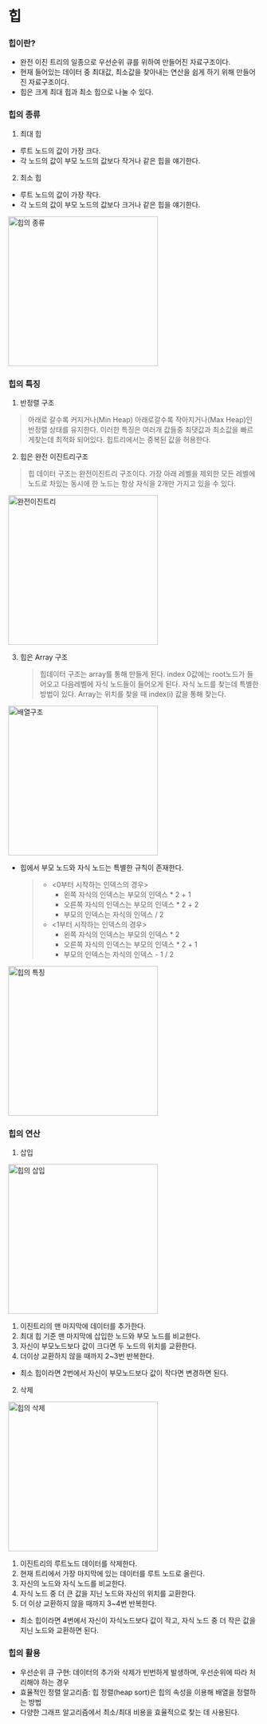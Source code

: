 # 힙

### 힙이란?

- 완전 이진 트리의 일종으로 우선순위 큐를 위하여 만들어진 자료구조이다.
- 현재 들어있는 데이터 중 최대값, 최소값을 찾아내는 연산을 쉽게 하기 위해 만들어진 자료구조이다.
- 힙은 크게 최대 힙과 최소 힙으로 나눌 수 있다.

### 힙의 종류

1. 최대 힙

- 루트 노드의 값이 가장 크다.
- 각 노드의 값이 부모 노드의 값보다 작거나 같은 힙을 얘기한다.

2. 최소 힙

- 루트 노드의 값이 가장 작다.
- 각 노드의 값이 부모 노드의 값보다 크거나 같은 힙을 얘기한다.

<img width="300" alt="힙의 종류" src="https://velog.velcdn.com/images%2Fhanif%2Fpost%2F08c9219d-7b33-4ee1-862c-20a111f757ee%2Fimage.png">

### 힙의 특징

1. 반정렬 구조

> 아래로 갈수록 커지거나(Min Heap) 아래로갈수록 작아지거나(Max Heap)인 반정렬 상태를 유지한다. 이러한 특징은 여러개 값들중 최댓값과 최소값을 빠르게찾는데 최적화 되어있다. 힙트리에서는 중복된 값을 허용한다.

2. 힙은 완전 이진트리구조

> 힙 데이터 구조는 완전이진트리 구조이다. 가장 아래 레벨을 제외한 모든 레벨에 노드로 차있는 동시에 한 노드는 항상 자식을 2개만 가지고 있을 수 있다.

<img width="300" alt="완전이진트리" src="https://img1.daumcdn.net/thumb/R1280x0/?scode=mtistory2&fname=https%3A%2F%2Fblog.kakaocdn.net%2Fdn%2FcwUOiA%2FbtrhUW8sRrE%2FpIZjJ5Y3pvNq9GL2Y50O61%2Fimg.png">

3. 힙은 Array 구조
   > 힙데이터 구조는 array를 통해 만들게 된다. index 0값에는 root노드가 들어오고 다음레벨에 자식 노드들이 들어오게 된다. 자식 노드를 찾는데 특별한 방법이 있다. Array는 위치를 찾을 때 index(i) 값을 통해 찾는다.

<img width="300" alt="배열구조" src="https://img1.daumcdn.net/thumb/R1280x0/?scode=mtistory2&fname=https%3A%2F%2Fblog.kakaocdn.net%2Fdn%2FcihsZH%2FbtrhUkBJWVM%2F7lZks9VLYq39PkfSzgx4hK%2Fimg.png">

- 힙에서 부모 노드와 자식 노드는 특별한 규칙이 존재한다.
  > - <0부터 시작하는 인덱스의 경우>
  >   - 왼쪽 자식의 인덱스는 부모의 인덱스 \* 2 + 1
  >   - 오른쪽 자식의 인덱스는 부모의 인덱스 \* 2 + 2
  >   - 부모의 인덱스는 자식의 인덱스 / 2
  > - <1부터 시작하는 인덱스의 경우>
  >   - 왼쪽 자식의 인덱스는 부모의 인덱스 \* 2
  >   - 오른쪽 자식의 인덱스는 부모의 인덱스 \* 2 + 1
  >   - 부모의 인덱스는 자식의 인덱스 - 1 / 2

<img width="300" alt="힙의 특징" src="https://velog.velcdn.com/images%2Fhanif%2Fpost%2F7196a293-54aa-45d5-90fb-8ef831c92ad2%2Fimage.png">

### 힙의 연산

1. 삽입

<img width="300" alt="힙의 삽입" src="https://velog.velcdn.com/images%2Fhanif%2Fpost%2Fc98b091f-538c-47f5-a955-5ea38967321b%2Fimage.png">

1.  이진트리의 맨 마지막에 데이터를 추가한다.
2.  최대 힙 기준 맨 마지막에 삽입한 노드와 부모 노드를 비교한다.
3.  자신이 부모노드보다 값이 크다면 두 노드의 위치를 교환한다.
4.  더이상 교환하지 않을 때까지 2~3번 반복한다.

- 최소 힙이라면 2번에서 자신이 부모노드보다 값이 작다면 변경하면 된다.

2. 삭제

<img width="300" alt="힙의 삭제" src="https://velog.velcdn.com/images%2Fhanif%2Fpost%2Fd4eb5fea-e7a7-428b-97b4-cbb331955f25%2Fimage.png">

1.  이진트리의 루트노드 데이터를 삭제한다.
2.  현재 트리에서 가장 마지막에 있는 데이터를 루트 노드로 올린다.
3.  자신의 노드와 자식 노드를 비교한다.
4.  자식 노드 중 더 큰 값을 지닌 노드와 자신의 위치를 교환한다.
5.  더 이상 교환하지 않을 때까지 3~4번 반복한다.

- 최소 힙이라면 4번에서 자신이 자식노드보다 값이 작고, 자식 노드 중 더 작은 값을 지닌 노드와 교환하면 된다.

### 힙의 활용

- 우선순위 큐 구현: 데이터의 추가와 삭제가 빈번하게 발생하며, 우선순위에 따라 처리해야 하는 경우
- 효율적인 정렬 알고리즘: 힙 정렬(heap sort)은 힙의 속성을 이용해 배열을 정렬하는 방법
- 다양한 그래프 알고리즘에서 최소/최대 비용을 효율적으로 찾는 데 사용된다.
